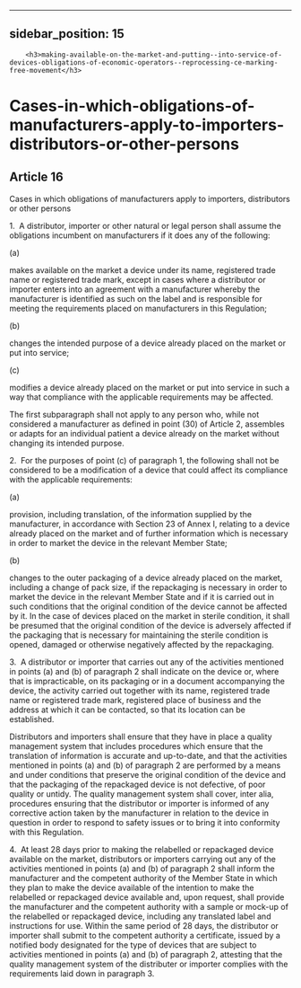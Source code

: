 
---
sidebar_position: 15
---
        <h3>making-available-on-the-market-and-putting--into-service-of-devices-obligations-of-economic-operators--reprocessing-ce-marking-free-movement</h3>
<h1>Cases-in-which-obligations-of-manufacturers-apply-to-importers-distributors-or-other-persons</h1>
<h2>Article 16</h2>
   <p class="stitle-article-norm">Cases in which obligations of manufacturers apply to importers, distributors or other persons</p>
   <p class="norm">1.&nbsp;&nbsp;A distributor, importer or other 
natural or legal person shall assume the obligations incumbent on 
manufacturers if it does any of the following:</p>
   <div class="grid-container grid-list">
      <div class="list grid-list-column-1">
         <span>(a)&nbsp;</span>
      </div>
      <div class="grid-list-column-2">
         <p class="norm">makes available on the market a device under 
its name, registered trade name or registered trade mark, except in 
cases where a distributor or importer enters into an agreement with a 
manufacturer whereby the manufacturer is identified as such on the label
 and is responsible for meeting the requirements placed on manufacturers
 in this Regulation;</p>
      </div>
   </div>
   <div class="grid-container grid-list">
      <div class="list grid-list-column-1">
         <span>(b)&nbsp;</span>
      </div>
      <div class="grid-list-column-2">
         <p class="norm">changes the intended purpose of a device already placed on the market or put into service;</p>
      </div>
   </div>
   <div class="grid-container grid-list">
      <div class="list grid-list-column-1">
         <span>(c)&nbsp;</span>
      </div>
      <div class="grid-list-column-2">
         <p class="norm">modifies a device already placed on the market 
or put into service in such a way that compliance with the applicable 
requirements may be affected.</p>
      </div>
   </div>
   <p class="norm">The first subparagraph&nbsp;shall not apply to any 
person who, while not considered a manufacturer as defined in 
point&nbsp;(30) of Article&nbsp;2, assembles or adapts for an individual
 patient a device already on the market without changing its intended 
purpose.</p>
   <p class="norm">2.&nbsp;&nbsp;For the purposes of point&nbsp;(c) of 
paragraph&nbsp;1, the following shall not be considered to be a 
modification of a device that could affect its compliance with the 
applicable requirements:</p>
   <div class="grid-container grid-list">
      <div class="list grid-list-column-1">
         <span>(a)&nbsp;</span>
      </div>
      <div class="grid-list-column-2">
         <p class="norm">provision, including translation, of the 
information supplied by the manufacturer, in accordance with 
Section&nbsp;23 of Annex&nbsp;I, relating to a device already placed on 
the market and of further information which is necessary in order to 
market the device in the relevant Member&nbsp;State;</p>
      </div>
   </div>
   <div class="grid-container grid-list">
      <div class="list grid-list-column-1">
         <span>(b)&nbsp;</span>
      </div>
      <div class="grid-list-column-2">
         <p class="norm">changes to the outer packaging of a device 
already placed on the market, including a change of pack size, if the 
repackaging is necessary in order to market the device in the relevant 
Member&nbsp;State and if it is carried out in such conditions that the 
original condition of the device cannot be affected by it. In the case 
of devices placed on the market in sterile condition, it shall be 
presumed that the original condition of the device is adversely affected
 if the packaging that is necessary for maintaining the sterile 
condition is opened, damaged or otherwise negatively affected by the 
repackaging.</p>
      </div>
   </div>
   <p class="norm">3.&nbsp;&nbsp;A distributor or importer that carries 
out any of the activities mentioned in points&nbsp;(a) and&nbsp;(b) of 
paragraph&nbsp;2 shall indicate on the device or, where that is 
impracticable, on its packaging or in a document accompanying the 
device, the activity carried out together with its name, registered 
trade name or registered trade mark, registered place of business and 
the address at which it can be contacted, so that its location can be 
established.</p>
   <p class="norm">Distributors and importers shall ensure that they 
have in place a quality management system that includes procedures which
 ensure that the translation of information is accurate and up-to-date, 
and that the activities mentioned in points&nbsp;(a) and&nbsp;(b) of 
paragraph&nbsp;2 are performed by a means and under conditions that 
preserve the original condition of the device and that the packaging of 
the repackaged device is not defective, of poor quality or untidy. The 
quality management system shall cover, <span class="italics">inter&nbsp;alia</span>,
 procedures ensuring that the distributor or importer is informed of any
 corrective action taken by the manufacturer in relation to the device 
in question in order to respond to safety issues or to bring it into 
conformity with this Regulation.</p>
   <p class="norm">4.&nbsp;&nbsp;At least 28 days prior to making the 
relabelled or repackaged device available on the market, distributors or
 importers carrying out any of the activities mentioned in 
points&nbsp;(a) and (b) of paragraph&nbsp;2 shall inform the 
manufacturer and the competent authority of the Member&nbsp;State in 
which they plan to make the device available of the intention to make 
the relabelled or repackaged device available and, upon request, shall 
provide the manufacturer and the competent authority with a sample or 
mock-up of the relabelled or repackaged device, including any translated
 label and instructions for use. Within the same period of 28&nbsp;days,
 the distributor or importer shall submit to the competent authority a 
certificate, issued by a notified body designated for the type of 
devices that are subject to activities mentioned in points&nbsp;(a) 
and&nbsp;(b) of paragraph&nbsp;2, attesting that the quality management 
system of the distributer or importer complies with the requirements 
laid down in paragraph&nbsp;3.</p>